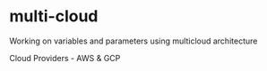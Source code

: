 # multi-cloud

Working on variables and parameters using multicloud architecture

Cloud Providers - AWS & GCP
